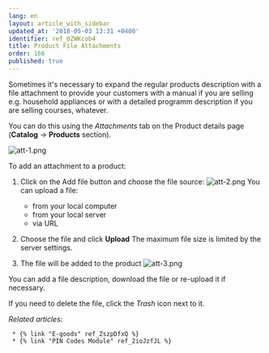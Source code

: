 ```yaml
---
lang: en
layout: article_with_sidebar
updated_at: '2018-05-03 13:31 +0400'
identifier: ref_0ZWKcob4
title: Product File Attachments
order: 166
published: true
---
```

Sometimes it's necessary to expand the regular products description with a file attachment to provide your customers with a manual if you are selling e.g. household appliances or with a detailed programm description if you are selling courses, whatever.

You can do this using the _Attachments_ tab on the Product details page (**Catalog** -> **Products** section). 

![att-1.png]({{site.baseurl}}/attachments/ref_0ZWKcob4/att-1.png)

To add an attachment to a product:

1. Click on the Add file button and choose the file source:
   ![att-2.png]({{site.baseurl}}/attachments/ref_0ZWKcob4/att-2.png)
    You can upload a file:
    * from your local computer 
    * from your local server
    * via URL

2. Choose the file and click **Upload**
  The maximum file size is limited by the server settings.

3. The file will be added to the product
   ![att-3.png]({{site.baseurl}}/attachments/ref_0ZWKcob4/att-3.png)
  
  You can add a file description, download the file or re-upload it if necessary. 
  
  If you need to delete the file, click the _Trash_ icon next to it.
  
 
  
  _Related articles:_
     
     * {% link "E-goods" ref_ZszpDfxQ %}
     * {% link "PIN Codes Module" ref_2ioJzfJL %}
